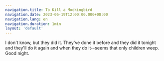 ```yaml
---
navigation.title: To Kill a Mockingbird
navigation.date: 2023-06-19T12:00:00.000+08:00
navigation.lang: en
navigation.duration: 1min
layout: 'default'
---
```


I don't know, but they did it. They've done it before and they did it tonight and they'll do it again and when they do it--seems that only children weep. Good night.

